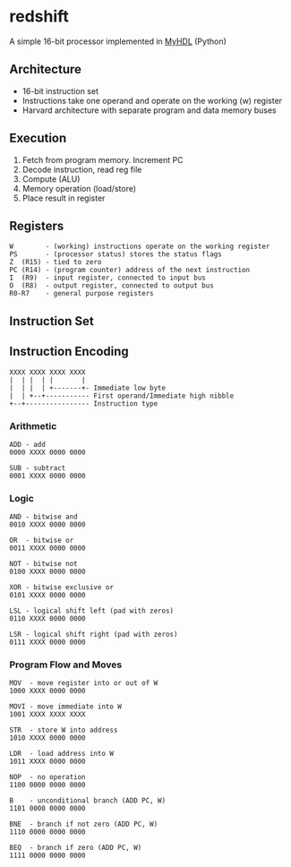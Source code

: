 redshift
========

A simple 16-bit processor implemented in [MyHDL](http://www.myhdl.org/doku.php) (Python)

Architecture
------------

* 16-bit instruction set
* Instructions take one operand and operate on the working (w) register
* Harvard architecture with separate program and data memory buses

## Execution

1. Fetch from program memory. Increment PC
2. Decode instruction, read reg file
3. Compute (ALU)
4. Memory operation (load/store)
5. Place result in register

Registers
---------

    W        - (working) instructions operate on the working register
    PS       - (processor status) stores the status flags
    Z  (R15) - tied to zero
    PC (R14) - (program counter) address of the next instruction
    I  (R9)  - input register, connected to input bus
    O  (R8)  - output register, connected to output bus
    R0-R7    - general purpose registers

Instruction Set
---------------

## Instruction Encoding

    XXXX XXXX XXXX XXXX
    |  | |  | |       |
    |  | |  | +-------+- Immediate low byte
    |  | +--+----------- First operand/Immediate high nibble
    +--+---------------- Instruction type

### Arithmetic

    ADD - add
    0000 XXXX 0000 0000

    SUB - subtract
    0001 XXXX 0000 0000


### Logic

    AND - bitwise and
    0010 XXXX 0000 0000

    OR  - bitwise or
    0011 XXXX 0000 0000

    NOT - bitwise not
    0100 XXXX 0000 0000

    XOR - bitwise exclusive or
    0101 XXXX 0000 0000

    LSL - logical shift left (pad with zeros)
    0110 XXXX 0000 0000

    LSR - logical shift right (pad with zeros)
    0111 XXXX 0000 0000

### Program Flow and Moves

    MOV  - move register into or out of W
    1000 XXXX 0000 0000

    MOVI - move immediate into W
    1001 XXXX XXXX XXXX

    STR  - store W into address
    1010 XXXX 0000 0000

    LDR  - load address into W
    1011 XXXX 0000 0000

    NOP  - no operation
    1100 0000 0000 0000

    B    - unconditional branch (ADD PC, W)
    1101 0000 0000 0000

    BNE  - branch if not zero (ADD PC, W)
    1110 0000 0000 0000

    BEQ  - branch if zero (ADD PC, W)
    1111 0000 0000 0000

